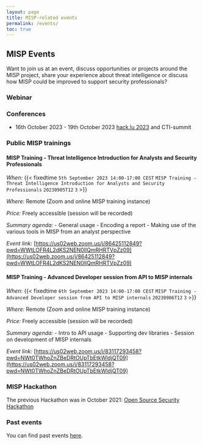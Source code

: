 ```yaml
---
layout: page
title: MISP-related events
permalink: /events/
toc: true
---
```


## MISP Events

Want to join us at an event, discuss opportunities or projects around the MISP project, share your experience about threat intelligence or discuss how MISP could be improved to support security professionals?

### Webinar


### Conferences 

- 16th October 2023 - 19th October 2023 [hack.lu 2023](https://2023.hack.lu/) and CTI-summit

### Public MISP trainings 


#### MISP Training - Threat Intelligence Introduction for Analysts and Security Professionals

  *When:* {{< fixedtime `5th September 2023 14:00-17:00 CEST` `MISP Training - Threat Intelligence Introduction for Analysts and Security Professionals` `20230905T12` `3` >}}

  *Where:* Remote (Zoom and online MISP training instance)

  *Price:* Freely accessible  (session will be recorded)

  *Summary agenda:*
    - General usage
    - Encoding a report
    - Making use of the various tools in MISP from an analyst perspective

  *Event link:* [https://us02web.zoom.us/j/86425112849?pwd=WWtLOFR4L2dKS2NEN0lIQmRHRTVpZz09](https://us02web.zoom.us/j/86425112849?pwd=WWtLOFR4L2dKS2NEN0lIQmRHRTVpZz09) 

#### MISP Training - Advanced Developer session from API to MISP internals

  *When:* {{< fixedtime `6th September 2023 14:00-17:00 CEST` `MISP Training - Advanced Developer session from API to MISP internals` `20230906T12` `3` >}}

  *Where:* Remote (Zoom and online MISP training instance)

  *Price:* Freely accessible (session will be recorded) 

  *Summary agenda:*
    - Intro to API usage
    - Supporting dev libraries
    - Session on development of MISP internals

  *Event link:* [https://us02web.zoom.us/j/83117293458?pwd=NWt0TWhoZnZBeDRtOUpTbEtkWldjQT09](https://us02web.zoom.us/j/83117293458?pwd=NWt0TWhoZnZBeDRtOUpTbEtkWldjQT09) 

### MISP Hackathon

The previous Hackathon was in October 2021: [Open Source Security Hackathon](/hackathon/)


### Past events

You can find past events [here](/past-events/).
